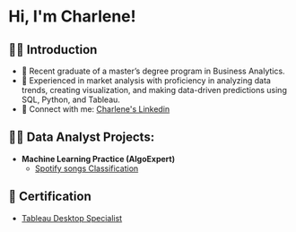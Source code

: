 <h1>Hi, I'm Charlene! <br/>

<h2> 🧑‍🎓 Introduction </h2>

-  💬 Recent graduate of a master’s degree program in Business Analytics.
-  🌱 Experienced in market analysis with proficiency in analyzing data trends, creating visualization, and making data-driven predictions using SQL, Python, and Tableau.
-   🤳 Connect with me: <a href="https://www.linkedin.com/in/charlenedeng/">Charlene's Linkedin</a>

<h2>👨‍💻 Data Analyst Projects:</h2>

- <b>Machine Learning Practice (AlgoExpert)</b>
  - [Spotify songs Classification](https://github.com/joshmadakor1/Algorithms-Practice)

<h2>📄 Certification</h2>

  - [Tableau Desktop Specialist](https://www.credly.com/badges/c8cdd32c-c562-491c-bb66-4ab8ee2da707/linked_in?t=s3rvda)
